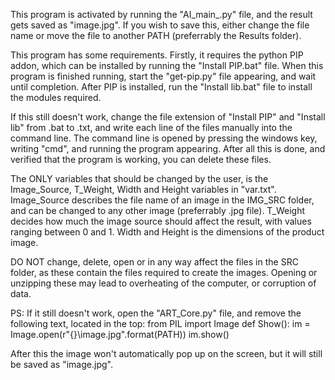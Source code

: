 This program is activated by running the "AI_main_.py" file, and the result gets saved as "image.jpg". 
If you wish to save this, either change the file name or move the file to another PATH (preferrably the Results folder).

This program has some requirements. Firstly, it requires the python PIP addon, which can be installed by running the "Install PIP.bat" file.
When this program is finished running, start the "get-pip.py" file appearing, and wait until completion.
After PIP is installed, run the "Install lib.bat" file to install the modules required.

If this still doesn't work, change the file extension of "Install PIP" and "Install lib" from .bat to .txt, and write each line of the files manually into the command line.
The command line is opened by pressing the windows key, writing "cmd", and running the program appearing.
After all this is done, and verified that the program is working, you can delete these files.




The ONLY variables that should be changed by the user, is the Image_Source, T_Weight, Width and Height variables in "var.txt".
Image_Source describes the file name of an image in the IMG_SRC folder, and can be changed to any other image (preferrably .jpg file).
T_Weight decides how much the image source should affect the result, with values ranging between 0 and 1. 
Width and Height is the dimensions of the product image.

DO NOT change, delete, open or in any way affect the files in the SRC folder, as these contain the files required to create the images.
Opening or unzipping these may lead to overheating of the computer, or corruption of data.

PS: If it still doesn't work, open the "ART_Core.py" file, and remove the following text, located in the top:
from PIL import Image
def Show():
    im = Image.open(r"{}\image.jpg".format(PATH)) 
    im.show() 


After this the image won't automatically pop up on the screen, but it will still be saved as "image.jpg".